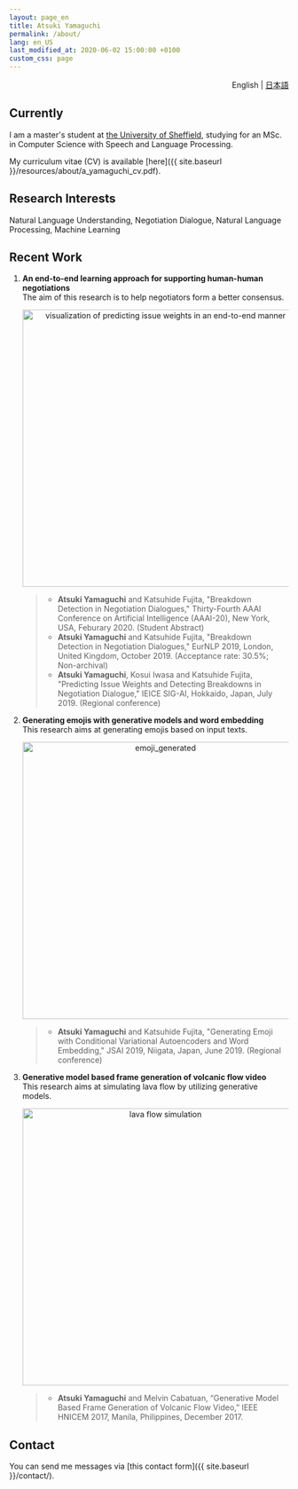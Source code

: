 ```yaml
---
layout: page_en
title: Atsuki Yamaguchi
permalink: /about/
lang: en_US
last_modified_at: 2020-06-02 15:00:00 +0100
custom_css: page
---
```

<div style="text-align: right;"><i class="fas fa-language" style="padding: 0 4px 0 0;"></i>English | <a href="./ja/">日本語</a></div>

## Currently

I am a master's student at [the University of Sheffield](https://www.sheffield.ac.uk/), studying for an MSc. in Computer Science with Speech and Language Processing.

My curriculum vitae (CV) is available [here]({{ site.baseurl }}/resources/about/a_yamaguchi_cv.pdf).

## Research Interests

Natural Language Understanding, Negotiation Dialogue, Natural Language Processing, Machine Learning


## Recent Work

1. __An end-to-end learning approach for supporting human-human negotiations__  
The aim of this research is to help negotiators form a better consensus.  

    <div style="text-align: center;">
        <img src="{{ site.baseurl }}/resources/about/images/predict_issue_weights.png" alt="visualization of predicting issue weights in an end-to-end manner" style="width: 500px;"/>
    </div>

    > * **Atsuki Yamaguchi** and Katsuhide Fujita, "Breakdown Detection in Negotiation Dialogues," Thirty-Fourth AAAI Conference on Artificial Intelligence (AAAI-20), New York, USA, Feburary 2020. (Student Abstract)  
    > * **Atsuki Yamaguchi** and Katsuhide Fujita, "Breakdown Detection in Negotiation Dialogues," EurNLP 2019, London, United Kingdom, October 2019. (Acceptance rate: 30.5%; Non-archival)  
    > * **Atsuki Yamaguchi**, Kosui Iwasa and Katsuhide Fujita, "Predicting Issue Weights and Detecting Breakdowns in Negotiation Dialogue," IEICE SIG-AI, Hokkaido, Japan, July 2019. (Regional conference)

2. __Generating emojis with generative models and word embedding__  
This research aims at generating emojis based on input texts. 

    <div style="text-align: center;">
        <img src="{{ site.baseurl }}/resources/about/images/emoji.png" alt="emoji_generated" style="width: 500px;"/><br />
    </div>

    > * **Atsuki Yamaguchi** and Katsuhide Fujita, "Generating Emoji with Conditional Variational Autoencoders and Word Embedding," JSAI 2019, Niigata, Japan, June 2019. (Regional conference)

3. __Generative model based frame generation of volcanic flow video__  
This research aims at simulating lava flow by utilizing generative models.

    <div style="text-align: center;">
        <img src="{{ site.baseurl }}/resources/about/images/volcano.png" alt="lava flow simulation" style="width: 500px;"/><br />
    </div>

    > * **Atsuki Yamaguchi** and Melvin Cabatuan, “Generative Model Based Frame Generation of Volcanic Flow Video,” IEEE HNICEM 2017, Manila, Philippines, December 2017.

## Contact

You can send me messages via [this contact form]({{ site.baseurl }}/contact/).
